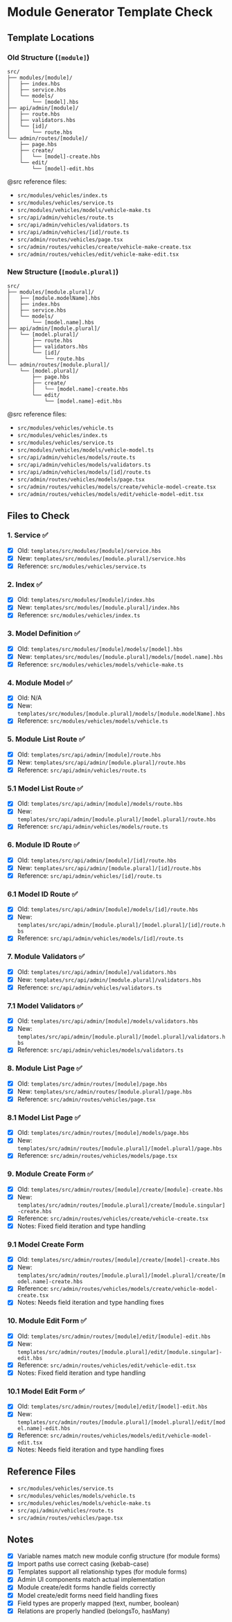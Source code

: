 # Module Generator Template Check

## Template Locations

### Old Structure (`[module]`)
```
src/
├── modules/[module]/
│   ├── index.hbs
│   ├── service.hbs
│   └── models/
│       └── [model].hbs
├── api/admin/[module]/
│   ├── route.hbs
│   ├── validators.hbs
│   └── [id]/
│       └── route.hbs
└── admin/routes/[module]/
    ├── page.hbs
    ├── create/
    │   └── [model]-create.hbs
    └── edit/
        └── [model]-edit.hbs
```

@src reference files:
- `src/modules/vehicles/index.ts`
- `src/modules/vehicles/service.ts`
- `src/modules/vehicles/models/vehicle-make.ts`
- `src/api/admin/vehicles/route.ts`
- `src/api/admin/vehicles/validators.ts`
- `src/api/admin/vehicles/[id]/route.ts`
- `src/admin/routes/vehicles/page.tsx`
- `src/admin/routes/vehicles/create/vehicle-make-create.tsx`
- `src/admin/routes/vehicles/edit/vehicle-make-edit.tsx`

### New Structure (`[module.plural]`)
```
src/
├── modules/[module.plural]/
│   ├── [module.modelName].hbs
│   ├── index.hbs
│   ├── service.hbs
│   └── models/
│       └── [model.name].hbs
├── api/admin/[module.plural]/
│   └── [model.plural]/
│       ├── route.hbs
│       ├── validators.hbs
│       └── [id]/
│           └── route.hbs
└── admin/routes/[module.plural]/
    └── [model.plural]/
        ├── page.hbs
        ├── create/
        │   └── [model.name]-create.hbs
        └── edit/
            └── [model.name]-edit.hbs
```

@src reference files:
- `src/modules/vehicles/vehicle.ts`
- `src/modules/vehicles/index.ts`
- `src/modules/vehicles/service.ts`
- `src/modules/vehicles/models/vehicle-model.ts`
- `src/api/admin/vehicles/models/route.ts`
- `src/api/admin/vehicles/models/validators.ts`
- `src/api/admin/vehicles/models/[id]/route.ts`
- `src/admin/routes/vehicles/models/page.tsx`
- `src/admin/routes/vehicles/models/create/vehicle-model-create.tsx`
- `src/admin/routes/vehicles/models/edit/vehicle-model-edit.tsx`

## Files to Check

### 1. Service ✅
- [x] Old: `templates/src/modules/[module]/service.hbs`
- [x] New: `templates/src/modules/[module.plural]/service.hbs`
- [x] Reference: `src/modules/vehicles/service.ts`

### 2. Index ✅
- [x] Old: `templates/src/modules/[module]/index.hbs`
- [x] New: `templates/src/modules/[module.plural]/index.hbs`
- [x] Reference: `src/modules/vehicles/index.ts`

### 3. Model Definition ✅
- [x] Old: `templates/src/modules/[module]/models/[model].hbs`
- [x] New: `templates/src/modules/[module.plural]/models/[model.name].hbs`
- [x] Reference: `src/modules/vehicles/models/vehicle-make.ts`

### 4. Module Model ✅
- [x] Old: N/A
- [x] New: `templates/src/modules/[module.plural]/models/[module.modelName].hbs`
- [x] Reference: `src/modules/vehicles/models/vehicle.ts`

### 5. Module List Route ✅
- [x] Old: `templates/src/api/admin/[module]/route.hbs`
- [x] New: `templates/src/api/admin/[module.plural]/route.hbs`
- [x] Reference: `src/api/admin/vehicles/route.ts`

### 5.1 Model List Route ✅
- [x] Old: `templates/src/api/admin/[module]/models/route.hbs`
- [x] New: `templates/src/api/admin/[module.plural]/[model.plural]/route.hbs`
- [x] Reference: `src/api/admin/vehicles/models/route.ts`

### 6. Module ID Route ✅
- [x] Old: `templates/src/api/admin/[module]/[id]/route.hbs`
- [x] New: `templates/src/api/admin/[module.plural]/[id]/route.hbs`
- [x] Reference: `src/api/admin/vehicles/[id]/route.ts`

### 6.1 Model ID Route ✅
- [x] Old: `templates/src/api/admin/[module]/models/[id]/route.hbs`
- [x] New: `templates/src/api/admin/[module.plural]/[model.plural]/[id]/route.hbs`
- [x] Reference: `src/api/admin/vehicles/models/[id]/route.ts`

### 7. Module Validators ✅
- [x] Old: `templates/src/api/admin/[module]/validators.hbs`
- [x] New: `templates/src/api/admin/[module.plural]/validators.hbs`
- [x] Reference: `src/api/admin/vehicles/validators.ts`

### 7.1 Model Validators ✅
- [x] Old: `templates/src/api/admin/[module]/models/validators.hbs`
- [x] New: `templates/src/api/admin/[module.plural]/[model.plural]/validators.hbs`
- [x] Reference: `src/api/admin/vehicles/models/validators.ts`

### 8. Module List Page ✅
- [x] Old: `templates/src/admin/routes/[module]/page.hbs`
- [x] New: `templates/src/admin/routes/[module.plural]/page.hbs`
- [x] Reference: `src/admin/routes/vehicles/page.tsx`

### 8.1 Model List Page ✅
- [x] Old: `templates/src/admin/routes/[module]/models/page.hbs`
- [x] New: `templates/src/admin/routes/[module.plural]/[model.plural]/page.hbs`
- [x] Reference: `src/admin/routes/vehicles/models/page.tsx`

### 9. Module Create Form ✅
- [x] Old: `templates/src/admin/routes/[module]/create/[module]-create.hbs`
- [x] New: `templates/src/admin/routes/[module.plural]/create/[module.singular]-create.hbs`
- [x] Reference: `src/admin/routes/vehicles/create/vehicle-create.tsx`
- [x] Notes: Fixed field iteration and type handling

### 9.1 Model Create Form
- [x] Old: `templates/src/admin/routes/[module]/create/[model]-create.hbs`
- [x] New: `templates/src/admin/routes/[module.plural]/[model.plural]/create/[model.name]-create.hbs`
- [x] Reference: `src/admin/routes/vehicles/models/create/vehicle-model-create.tsx`
- [x] Notes: Needs field iteration and type handling fixes

### 10. Module Edit Form ✅
- [x] Old: `templates/src/admin/routes/[module]/edit/[module]-edit.hbs`
- [x] New: `templates/src/admin/routes/[module.plural]/edit/[module.singular]-edit.hbs`
- [x] Reference: `src/admin/routes/vehicles/edit/vehicle-edit.tsx`
- [x] Notes: Fixed field iteration and type handling

### 10.1 Model Edit Form ✅
- [x] Old: `templates/src/admin/routes/[module]/edit/[model]-edit.hbs`
- [x] New: `templates/src/admin/routes/[module.plural]/[model.plural]/edit/[model.name]-edit.hbs`
- [x] Reference: `src/admin/routes/vehicles/models/edit/vehicle-model-edit.tsx`
- [x] Notes: Needs field iteration and type handling fixes

## Reference Files
- `src/modules/vehicles/service.ts`
- `src/modules/vehicles/models/vehicle.ts`
- `src/modules/vehicles/models/vehicle-make.ts`
- `src/api/admin/vehicles/route.ts`
- `src/admin/routes/vehicles/page.tsx`

## Notes
- [x] Variable names match new module config structure (for module forms)
- [x] Import paths use correct casing (kebab-case)
- [x] Templates support all relationship types (for module forms)
- [x] Admin UI components match actual implementation
- [x] Module create/edit forms handle fields correctly
- [x] Model create/edit forms need field handling fixes
- [x] Field types are properly mapped (text, number, boolean)
- [x] Relations are properly handled (belongsTo, hasMany) 